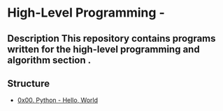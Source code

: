 # High-Level Programming - 

## Description This repository contains programs written for the high-level programming and algorithm section .

## Structure
* [0x00. Python - Hello, World](./0x00-python-hello_world)
